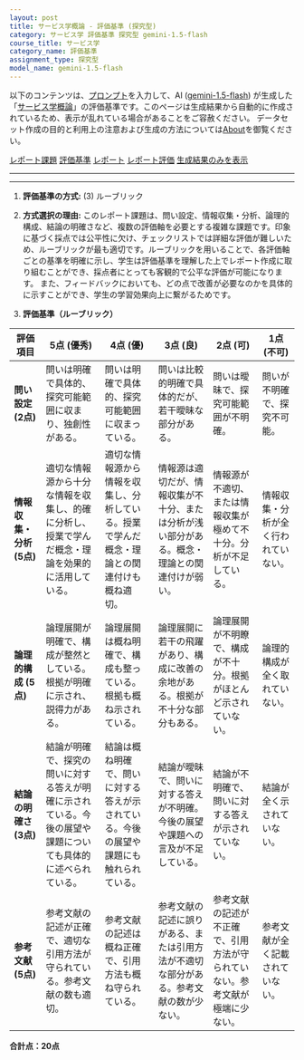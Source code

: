 ```yaml
---
layout: post
title: サービス学概論 - 評価基準 (探究型)
category: サービス学 評価基準 探究型 gemini-1.5-flash
course_title: サービス学
category_name: 評価基準
assignment_type: 探究型
model_name: gemini-1.5-flash
---
```


以下のコンテンツは、[プロンプト](http://127.0.0.1:8000/generated/サービス学/gemini-1.5-flash/prompt_評価基準-探究型.md)を入力して、AI ([gemini-1.5-flash](contents/gemini-1.5-flash)) が生成した「[サービス学概論](/contents/サービス学/)」の評価基準です。このページは生成結果から自動的に作成されているため、表示が乱れている場合があることをご容赦ください。
データセット作成の目的と利用上の注意および生成の方法については[About](/About)を御覧ください。

[レポート課題](../レポート課題-探究型)
[評価基準](../評価基準-探究型)
[レポート](../レポート-探究型)
[レポート評価](../レポート評価-探究型)
[生成結果のみを表示](http://127.0.0.1:8000/generated/サービス学/gemini-1.5-flash/評価基準-探究型.md)
  

***
***
  
1. **評価基準の方式:** (3) ルーブリック

2. **方式選択の理由:**  このレポート課題は、問い設定、情報収集・分析、論理的構成、結論の明確さなど、複数の評価軸を必要とする複雑な課題です。印象に基づく採点では公平性に欠け、チェックリストでは詳細な評価が難しいため、ルーブリックが最も適切です。ルーブリックを用いることで、各評価軸ごとの基準を明確に示し、学生は評価基準を理解した上でレポート作成に取り組むことができ、採点者にとっても客観的で公平な評価が可能になります。  また、フィードバックにおいても、どの点で改善が必要なのかを具体的に示すことができ、学生の学習効果向上に繋がるためです。


3. **評価基準（ルーブリック）**

| 評価項目 | 5点 (優秀) | 4点 (優) | 3点 (良) | 2点 (可) | 1点 (不可) |
|---|---|---|---|---|---|
| **問い設定 (2点)** | 問いは明確で具体的、探究可能範囲に収まり、独創性がある。 | 問いは明確で具体的、探究可能範囲に収まっている。 | 問いは比較的明確で具体的だが、若干曖昧な部分がある。 | 問いは曖昧で、探究可能範囲が不明確。 | 問いが不明確で、探究不可能。 |
| **情報収集・分析 (5点)** | 適切な情報源から十分な情報を収集し、的確に分析し、授業で学んだ概念・理論を効果的に活用している。 | 適切な情報源から情報を収集し、分析している。授業で学んだ概念・理論との関連付けも概ね適切。 | 情報源は適切だが、情報収集が不十分、または分析が浅い部分がある。概念・理論との関連付けが弱い。 | 情報源が不適切、または情報収集が極めて不十分。分析が不足している。 | 情報収集・分析が全く行われていない。 |
| **論理的構成 (5点)** | 論理展開が明確で、構成が整然としている。根拠が明確に示され、説得力がある。 | 論理展開は概ね明確で、構成も整っている。根拠も概ね示されている。 | 論理展開に若干の飛躍があり、構成に改善の余地がある。根拠が不十分な部分もある。 | 論理展開が不明瞭で、構成が不十分。根拠がほとんど示されていない。 | 論理的構成が全く取れていない。 |
| **結論の明確さ (3点)** | 結論が明確で、探究の問いに対する答えが明確に示されている。今後の展望や課題についても具体的に述べられている。 | 結論は概ね明確で、問いに対する答えが示されている。今後の展望や課題にも触れられている。 | 結論が曖昧で、問いに対する答えが不明確。今後の展望や課題への言及が不足している。 | 結論が不明確で、問いに対する答えが示されていない。 | 結論が全く示されていない。 |
| **参考文献 (5点)** | 参考文献の記述が正確で、適切な引用方法が守られている。参考文献の数も適切。 | 参考文献の記述は概ね正確で、引用方法も概ね守られている。 | 参考文献の記述に誤りがある、または引用方法が不適切な部分がある。参考文献の数が少ない。 | 参考文献の記述が不正確で、引用方法が守られていない。参考文献が極端に少ない。 | 参考文献が全く記載されていない。 |


**合計点：20点**
